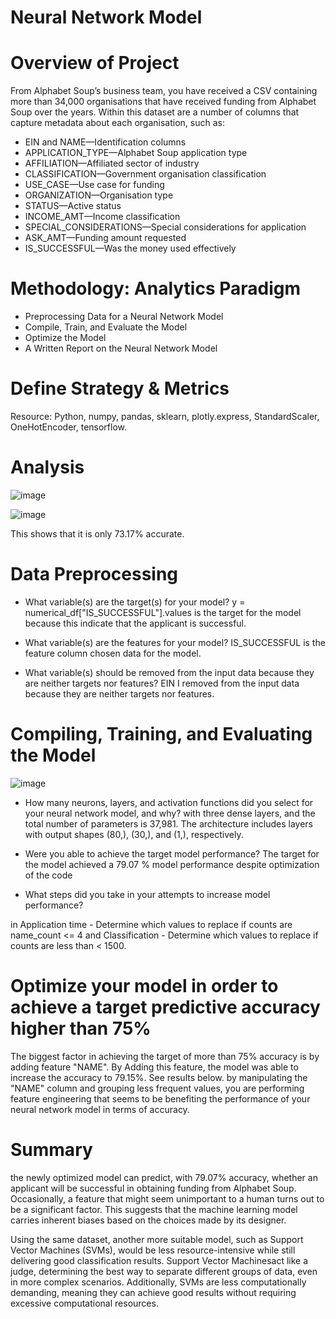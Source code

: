 # Neural Network Model

# Overview of Project

From Alphabet Soup’s business team, you have received a CSV containing more than 34,000 organisations that have received funding from Alphabet Soup over the years. Within this dataset are a number of columns that capture metadata about each organisation, such as:
- EIN and NAME—Identification columns
- APPLICATION_TYPE—Alphabet Soup application type
- AFFILIATION—Affiliated sector of industry
- CLASSIFICATION—Government organisation classification
- USE_CASE—Use case for funding
- ORGANIZATION—Organisation type
- STATUS—Active status
- INCOME_AMT—Income classification
- SPECIAL_CONSIDERATIONS—Special considerations for application
- ASK_AMT—Funding amount requested
- IS_SUCCESSFUL—Was the money used effectively

 # Methodology: Analytics Paradigm

- Preprocessing Data for a Neural Network Model
- Compile, Train, and Evaluate the Model
- Optimize the Model
- A Written Report on the Neural Network Model


# Define Strategy & Metrics
Resource: Python, numpy, pandas, sklearn, plotly.express, StandardScaler, OneHotEncoder, tensorflow.

# Analysis
![image](https://github.com/zquiroga/deep-learning-challenge/assets/118328051/55c0a2d1-4ba8-4777-b49f-6f5843870b93)

![image](https://github.com/zquiroga/deep-learning-challenge/assets/118328051/3460c4bb-552e-4046-a1fc-9cee4f547fb3)

This shows that it is only 73.17% accurate. 

# Data Preprocessing

- What variable(s) are the target(s) for your model?
  y = numerical_df["IS_SUCCESSFUL"].values  is the target for the model because this indicate that the applicant is successful.

- What variable(s) are the features for your model?
  IS_SUCCESSFUL is the feature column chosen data for the model.

- What variable(s) should be removed from the input data because they are neither targets nor features?
  EIN I removed from the input data because they are neither targets nor features.

# Compiling, Training, and Evaluating the Model

![image](https://github.com/zquiroga/deep-learning-challenge/assets/118328051/ec631249-a27a-477f-bcfc-cace4ea7157b)

- How many neurons, layers, and activation functions did you select for your neural network model, and why?
  with three dense layers, and the total number of parameters is 37,981. The architecture includes layers with output shapes (80,), (30,), and (1,), respectively.
  

- Were you able to achieve the target model performance?
  The target for the model achieved a 79.07 % model performance despite optimization of the code

- What steps did you take in your attempts to increase model performance?

 in Application time - Determine which values to replace if counts are name_count <= 4 and Classification - Determine which values to replace if counts are less than < 1500.

# Optimize your model in order to achieve a target predictive accuracy higher than 75%

The biggest factor in achieving the target of more than 75% accuracy is by adding feature "NAME". By Adding this feature, the model was able to increase the accuracy to 79.15%. See results below.
by manipulating the "NAME" column and grouping less frequent values, you are performing feature engineering that seems to be benefiting the performance of your neural network model in terms of accuracy.

# Summary

the newly optimized model can predict, with 79.07% accuracy, whether an applicant will be successful in obtaining funding from Alphabet Soup. Occasionally, a feature that might
seem unimportant to a human turns out to be a significant factor. This suggests that the machine learning model carries inherent biases based on the choices made by its designer.

Using the same dataset, another more suitable model, such as Support Vector Machines (SVMs), would be less resource-intensive while still delivering good classification results.
Support Vector Machinesact like a judge, determining the best way to separate different groups of data, even in more complex scenarios. Additionally, SVMs are less computationally demanding, meaning they can achieve
good results without requiring excessive computational resources. 








  
  



  




  


  









  

